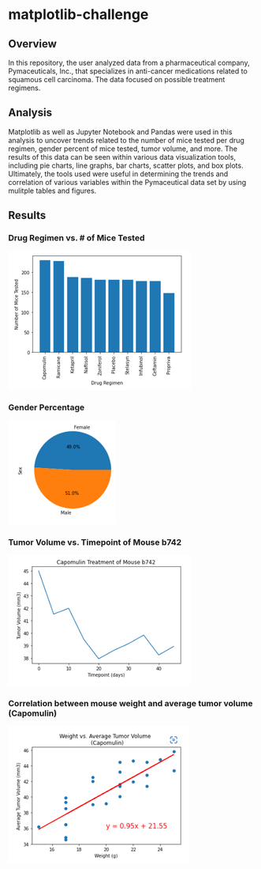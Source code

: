 # matplotlib-challenge

## Overview

In this repository, the user analyzed data from a pharmaceutical company, Pymaceuticals, Inc., that specializes in anti-cancer medications related to squamous cell carcinoma. The data focused on possible treatment regimens.  


## Analysis

Matplotlib as well as Jupyter Notebook and Pandas were used in this analysis to uncover trends related to the number of mice tested per drug regimen, gender percent of mice tested, tumor volume, and more. The results of this data can be seen within various data visualization tools, including pie charts, line graphs, bar charts, scatter plots, and box plots. Ultimately, the tools used were useful in determining the trends and correlation of various variables within the Pymaceutical data set by using mulitple tables and figures. 


## Results
### Drug Regimen vs. # of Mice Tested

![](Images/bar_chart.png)  

### Gender Percentage

![](Images/pie_chart.png)

### Tumor Volume vs. Timepoint of Mouse b742
![](Images/line_chart.png)  

### Correlation between mouse weight and average tumor volume (Capomulin)
![](Images/correlation_lineregression.png)

